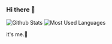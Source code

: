 ### Hi there 👋
![Github Stats](https://github-readme-stats.vercel.app/api?username=tiestring&show_icons=true&theme=dark&count_private=true)
![Most Used Languages](https://github-readme-stats.vercel.app/api/top-langs/?username=tiestring&theme=dark&layout=compact)
<!--
**TieString/TieString** is a ✨ _special_ ✨ repository because its `README.md` (this file) appears on your GitHub profile.

Here are some ideas to get you started:

- 🔭 I’m currently working on ...
- 🌱 I’m currently learning ...
- 👯 I’m looking to collaborate on ...
- 🤔 I’m looking for help with ...
- 💬 Ask me about ...
- 📫 How to reach me: ...
- 😄 Pronouns: ...
- ⚡ Fun fact: ...
-->
it's me.🌱
